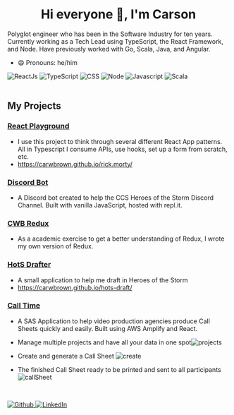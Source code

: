 <h1 align="center">Hi everyone 👋, I'm Carson</h1>

Polyglot engineer who has been in the Software Industry for ten years. Currently working as a Tech Lead using TypeScript, the React Framework, and Node. Have previously worked with Go, Scala, Java, and Angular.

- 😄 Pronouns: he/him 

![ReactJs](https://img.shields.io/badge/-React-blue?style=for-the-badge&logo=react)
![TypeScript](https://img.shields.io/badge/-TypeScript-007ACC?style=for-the-badge&logo=typescript&logoColor=white)
![CSS](https://img.shields.io/badge/css%20-%231572B6.svg?&style=for-the-badge&logo=css3&logoColor=white)
![Node](https://img.shields.io/badge/-Node-43853d?style=for-the-badge&logo=node.js&logoColor=white)
![Javascript](https://img.shields.io/badge/-Javascript-ffb400?style=for-the-badge&logo=javascript&logoColor=ffff3f)
![Scala](https://img.shields.io/badge/-Scala-DE3423?style=for-the-badge&logo=scala&logoColor=white)
<br />
<br />

##  My Projects
### <a href="https://github.com/carwbrown/rick.morty" target="_blank">React Playground</a>

- I use this  project to think through several  different React App patterns.  All in Typescript I  consume APIs, use hooks, set up a form from scratch, etc.
- https://carwbrown.github.io/rick.morty/

### <a href="https://github.com/carwbrown/ccs-bot" target="_blank">Discord Bot</a>
- A Discord bot created to help the CCS Heroes of the Storm  Discord Channel. Built with vanilla JavaScript, hosted with repl.it.
### <a href="https://github.com/carwbrown/cwbdux" target="_blank">CWB Redux</a>
- As a academic exercise to get a  better understanding of Redux, I wrote my own version of Redux.
### <a href="https://github.com/carwbrown/hots-draft" target="_blank">HotS Drafter</a>
- A small application to help me draft in Heroes of the Storm
- https://carwbrown.github.io/hots-draft/
### <a href="https://www.calltime.io/y" target="_blank">Call Time</a>
-  A SAS Application to help video production agencies produce Call Sheets quickly and easily. Built using AWS Amplify and React.

- Manage multiple projects and have all your data in one spot<img src ="https://imgur.com/OlIB700.jpeg" alt="projects"></img>
- Create and generate a Call Sheet
<img src ="https://imgur.com/IlFvzAX.jpeg" alt="create"></img>

- The finished Call Sheet ready to be printed and sent to all participants
<img src ="https://imgur.com/1khc1Gz.jpeg" alt="callSheet"></img>

<br />
<p>
  <a href="https://github.com/carwbrown" target="_blank">
    <img alt="Github" src="https://img.shields.io/badge/GitHub-%2312100E.svg?&style=for-the-badge&logo=Github&logoColor=white" />
  </a>
  <a href="https://www.linkedin.com/in/carwbrown" target="_blank">
    <img alt="LinkedIn" src="https://img.shields.io/badge/linkedin-%230077B5.svg?&style=for-the-badge&logo=linkedin&logoColor=white" />
  </a>
</p>